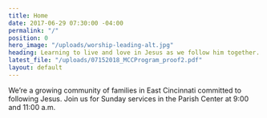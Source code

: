 ```yaml
---
title: Home
date: 2017-06-29 07:30:00 -04:00
permalink: "/"
position: 0
hero_image: "/uploads/worship-leading-alt.jpg"
heading: Learning to live and love in Jesus as we follow him together.
latest_file: "/uploads/07152018_MCCProgram_proof2.pdf"
layout: default
---
```


We’re a growing community of families in East Cincinnati committed to following Jesus. Join us for Sunday services in the Parish Center at 9:00 and 11:00 a.m.